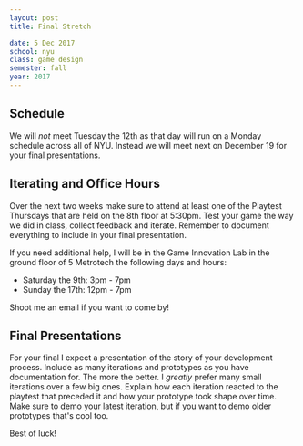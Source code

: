 ```yaml
---
layout: post
title: Final Stretch

date: 5 Dec 2017
school: nyu
class: game design
semester: fall
year: 2017
---
```


## Schedule
We will *not* meet Tuesday the 12th as that day will run on a Monday schedule across all of NYU. Instead we will meet next on December 19 for your final presentations.

## Iterating and Office Hours
Over the next two weeks make sure to attend at least one of the Playtest Thursdays that are held on the 8th floor at 5:30pm. Test your game the way we did in class, collect feedback and iterate. Remember to document everything to include in your final presentation.

If you need additional help, I will be in the Game Innovation Lab in the ground floor of 5 Metrotech the following days and hours:

* Saturday the 9th: 3pm - 7pm
* Sunday the 17th: 12pm - 7pm

Shoot me an email if you want to come by!

## Final Presentations

For your final I expect a presentation of the story of your development process. Include as many iterations and prototypes as you have documentation for. The more the better. I *greatly* prefer many small iterations over a few big ones. Explain how each iteration reacted to the playtest that preceded it and how your prototype took shape over time. Make sure to demo your latest iteration, but if you want to demo older prototypes that's cool too.

Best of luck!
